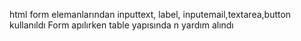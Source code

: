 html form elemanlarından inputtext, label, inputemail,textarea,button kullanıldı 
Form apılırken table yapısında n yardım alındı
